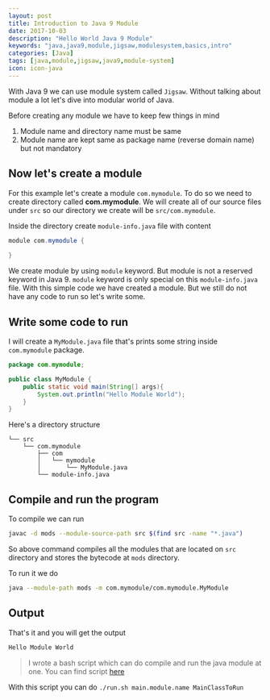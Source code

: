 ```yaml
---
layout: post
title: Introduction to Java 9 Module
date: 2017-10-03
description: "Hello World Java 9 Module"
keywords: "java,java9,module,jigsaw,modulesystem,basics,intro"
categories: [Java]
tags: [java,module,jigsaw,java9,module-system]
icon: icon-java
---
```


With Java 9 we can use module system called `Jigsaw`. Without talking about module a lot let's dive into modular world of Java.

Before creating any module we have to keep few things in mind
1. Module name and directory name must be same
2. Module name are kept same as package name (reverse domain name) but not mandatory

## Now let's create a module
For this example let's create a module `com.mymodule`. To do so we need to create directory called **com.mymodule**. We will create all of our source files under `src` so our directory we create will be `src/com.mymodule`.

Inside the directory create `module-info.java` file with content

```java
module com.mymodule {
    
}
```
We create module by using `module` keyword. But module is not a reserved keyword in Java 9. `module` keyword is only special on this `module-info.java` file.
With this simple code we have created a module. But we still do not have any code to run so let's write some.

## Write some code to run
I will create a `MyModule.java` file that's prints some string inside `com.mymodule` package.

```java
package com.mymodule;

public class MyModule {
    public static void main(String[] args){
        System.out.println("Hello Module World");
    }
}
```

Here's a directory structure

```
└── src
    └── com.mymodule
        ├── com
        │   └── mymodule
        │       └── MyModule.java
        └── module-info.java
```
## Compile and run the program
To compile we can run 
```bash
javac -d mods --module-source-path src $(find src -name "*.java")
```
So above command compiles all the modules that are located on `src` directory and stores the bytecode at `mods` directory.

To run it we do
```bash
java --module-path mods -m com.mymodule/com.mymodule.MyModule
```

## Output
That's it and you will get the output

```bash
Hello Module World
```

> I wrote a bash script which can do compile and run the java module at one. You can find script [here](https://github.com/atuladhar-aman/java9-basics/blob/master/01-module-basics/run.sh)


With this script you can do `./run.sh main.module.name MainClassToRun`